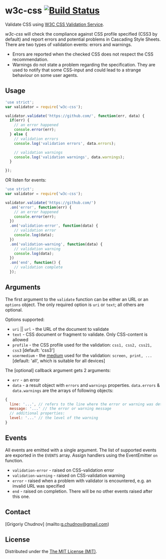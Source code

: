 # w3c-css  [![Build Status](https://travis-ci.org/gchudnov/w3c-css.svg?branch=master)](https://travis-ci.org/gchudnov/w3c-css)


Validate CSS using [W3C CSS Validation Service](http://jigsaw.w3.org/css-validator/).

_w3c-css_ will check the compliance against CSS profile specified (CSS3 by default) and report errors and potential problems in Cascading Style Sheets.
There are two types of validation events: errors and warnings.
* Errors are reported when the checked CSS does not respect the CSS recommendation.
* Warnings do not state a problem regarding the specification. They are used to notify that some CSS-input and could lead to a strange behaviour on some user agents.


## Usage

```javascript
'use strict';
var validator = require('w3c-css');

validator.validate('https://github.com/', function(err, data) {
  if(err) {
    // an error happened
    console.error(err);
  } else {
    // validation errors
    console.log('validation errors', data.errors);

    // validation warnings
    console.log('validation warnings', data.warnings);
  }

});

```

OR listen for events:

```javascript
'use strict';
var validator = require('w3c-css');

validator.validate('https://github.com/')
  .on('error', function(err) {
    // an error happened
    console.error(err);
  })
  .on('validation-error', function(data) {
    // validation error
    console.log(data);
  })
  .on('validation-warning', function(data) {
    // validation warning
    console.log(data);
  })
  .on('end', function() {
    // validation complete
  });

```

## Arguments

The first argument to the `validate` function can be either an URL or an `options` object. The only required option is `uri` or `text`; all others are optional.

Options supported:
* `uri` || `url` - the URL of the document to validate
* `text` - CSS document or fragment to validate. Only CSS-content is allowed
* `profile` - the CSS profile used for the validation: `css1, css2, css21, css3` [default: 'css3']
* `usermedium` - the [medium](http://www.w3.org/TR/CSS2/media.html) used for the validation: `screen, print, ...` [default: 'all', which is suitable for all devices]


The  [optional] callback argument gets 2 arguments:

* `err` - an error
* `data` - a result object with `errors` and `warnings` properties. `data.errors` & `data.warnings` are the arrays of following objects:


```javascript
{
  line: '...', // refers to the line where the error or warning was detected
  message: '...' // the error or warning message
  // additional properties:
  level: '...' // the level of the warning
}
```

## Events

All events are emitted with a single argument. The list of supported events are exported in the
`EVENTS` array. Assign handlers using the EventEmitter `on` function.

* `validation-error` - raised on CSS-validation error
* `validation-warning` - raised on CSS-validation warning
* `error` - raised when a problem with validator is encountered, e.g. an invalid URL was specified
* `end` - raised on completion. There will be no other events raised after this one.


## Contact

[Grigoriy Chudnov] (mailto:g.chudnov@gmail.com)


## License

Distributed under the [The MIT License (MIT)](https://github.com/gchudnov/w3c-css/blob/master/LICENSE).
